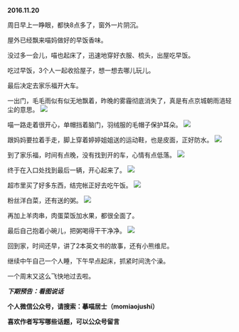 
**2016.11.20**

周日早上一睁眼，都快8点多了，窗外一片阴沉。

屋外已经飘来喵妈做好的早饭香味。

没过多一会儿，喵也起床了，迅速地穿好衣服、梳头，出屋吃早饭。

吃过早饭，3个人一起收拾屋子，想一想去哪儿玩儿。

最后决定去家乐福开大车。

一出门，毛毛雨似有似无地飘着，昨晚的雾霾彻底消失了，真是有点京城朝雨浥轻尘的意思。
![](https://pic1.zhimg.com/v2-d35acf7c6840bc8f28672efbbf395c73.jpg)


喵一路走着很开心，单帽挡着脑门，羽绒服的毛帽子保护耳朵。
![](https://pic1.zhimg.com/v2-66af23a64da8336cf4d6efe38319b538.jpg)


跟妈妈要拉着手走，脚上穿着婷婷姐姐送的运动鞋，也是皮面，正好防水。
![](https://pic4.zhimg.com/v2-40e1e9b15cdf8794228fc05b2eb073ea.jpg)


到了家乐福，时间有点晚，没有找到开的车，心情有点低落。
![](https://pic4.zhimg.com/v2-88f6a4134ba81ea9c14adc322de4d70c.jpg)


终于在入口处找到最后一辆，开心起来了。
![](https://pic1.zhimg.com/v2-f5e6daca35011f38a692ced7cd80917c.jpg)


超市里买了好多东西，结完帐正好去吃午饭。
![](https://pic1.zhimg.com/v2-2bdc0643a8955537d8ef03fef2f8b1ef.jpg)


粉丝洋白菜，还有送的粥。
![](https://pic1.zhimg.com/v2-728a4fec89e74a219bf91dc4ec325a75.jpg)


再加上羊肉串，肉蛋菜饭加水果，都很全面了。

最后自己抱着小碗儿，把粥喝得干干净净。
![](https://pic2.zhimg.com/v2-20fffd65b9f677665a53f53648c4366a.jpg)


回到家，时间还早，讲了2本英文书的故事，还有小熊维尼。

继续中午自己一个人睡，下午早点起床，抓紧时间洗个澡。

一个周末又这么飞快地过去啦。


***下期预告：看图说话***


**个人微信公众号，请搜索：摹喵居士（momiaojushi）**

**喜欢作者写写哪些话题，可以公众号留言**

